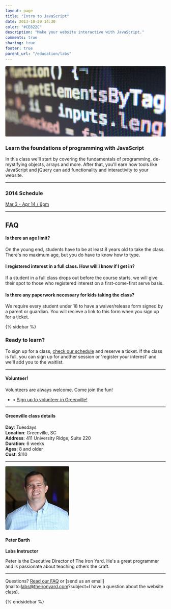 ```yaml
---
layout: page
title: "Intro to JavaScript"
date: 2013-10-29 14:30
color: "#CE822C"
description: "Make your website interactive with JavaScript."
comments: true
sharing: true
footer: true
parent_url: "/education/labs"
---
```


<img src="/images/education/labs/labs-intro-to-javascript.jpg" style="border-radius: 3px;">

### Learn the foundations of programming with JavaScript

In this class we'll start by covering the fundamentals of programming, de-mystifying objects, arrays and more. After that, you'll earn how tools like JavaScript and jQuery can add functionality and interactivity to your website. 

---
<a id="schedule"></a>

### 2014 Schedule

<a href="https://tito.io/the-iron-yard/greenville-labs-intro-to-javascript-march-2014" class="button"> Mar 3 - Apr 14 / 6pm</a>

---
<a id="faq"></a>
## FAQ

#### Is there an age limit?

On the young end, students have to be at least 8 years old to take the class. There's no maximum age, but you do have to know how to type. 

#### I registered interest in a full class. How will I know if I get in? 

If a student in a full class drops out before the course starts, we will give their spot to those who registered interest on a first-come-first serve basis. 

#### Is there any paperwork necessary for kids taking the class? 

We require every student under 18 to have a waiver/release form signed by a parent or guardian. You will recieve a link to this form when you sign up for a ticket. 

{% sidebar %}

### Ready to learn?

To sign up for a class, [check our schedule](#schedule) and reserve a ticket. If the class is full, you can sign up for another session or 'register your interest' and we'll add you to the waitlist. 

---

#### Volunteer!

Volunteers are always welcome. Come join the fun! 

<ul>
  <li>• <a href="http://eepurl.com/DWqpb"> Sign up to volunteer in Greenville!</a></li>
</ul>

---
#### Greenville class details

**Day**: Tuesdays  
**Location**: Greenville, SC  
**Address**: 411 University Ridge, Suite 220  
**Duration**: 6 weeks  
**Ages**: 8 and older  
**Cost**: $110  

---

<img src="/images/about/peter-barth.jpg" style="border-radius: 3px;">

#### Peter Barth

**Labs Instructor**

Peter is the Executive Director of The Iron Yard. He's a great programmer and is passionate about teaching others the craft. 

---

Questions? [Read our FAQ](#faq) or [send us an email](mailto:labs@theironyard.com?subject=I have a question about the website class).

{% endsidebar %}


